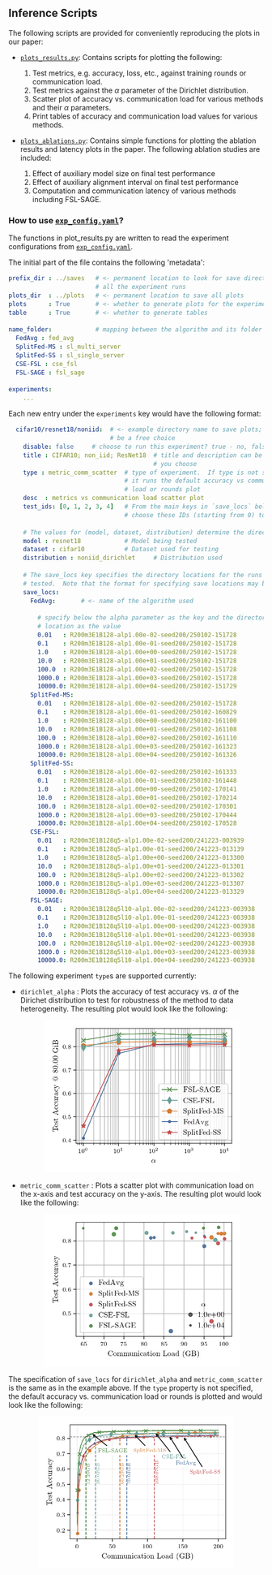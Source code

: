 ## Inference Scripts

The following scripts are provided for conveniently reproducing the plots in our
paper:

 - [`plots_results.py`](./plot_results.py): Contains scripts for plotting the
 following:
    1. Test metrics, e.g. accuracy, loss, etc., against training rounds or
    communication load.
    2. Test metrics against the $\alpha$ parameter of the Dirichlet distribution.
    3. Scatter plot of accuracy vs. communication load for various methods and
    their $\alpha$ parameters.
    4. Print tables of accuracy and communication load values for various
    methods.

 - [`plots_ablations.py`](./plot_ablations.py): Contains simple functions for
 plotting the ablation results and latency plots in the paper.  The following
 ablation studies are included:
    1. Effect of auxiliary model size on final test performance
    2. Effect of auxiliary alignment interval on final test performance
    3. Computation and communication latency of various methods including
    FSL-SAGE.

### How to use [`exp_config.yaml`](./exp_config.yaml)?

The functions in plot_results.py are written to read the experiment
configurations from [`exp_config.yaml`](./exp_config.yaml).

The initial part of the file contains the following 'metadata':
```yaml
prefix_dir : ../saves   # <- permanent location to look for save directories of
                        # all the experiment runs
plots_dir  : ../plots   # <- permanent location to save all plots
plots      : True       # <- whether to generate plots for the experiments below
table      : True       # <- whether to generate tables

name_folder:            # mapping between the algorithm and its folder name
  FedAvg : fed_avg
  SplitFed-MS : sl_multi_server
  SplitFed-SS : sl_single_server
  CSE-FSL : cse_fsl
  FSL-SAGE : fsl_sage

experiments:
    ...
```

Each new entry under the `experiments` key would have the following format:
```yaml
  cifar10/resnet18/noniid:  # <- example directory name to save plots; this can
                            # be a free choice
    disable: false     # choose to run this experiment? true - no, false - yes
    title : CIFAR10; non_iid; ResNet18  # title and description can be anything
                                        # you choose
    type : metric_comm_scatter  # type of experiment.  If type is not specified,
                                # it runs the default accuracy vs communication
                                # load or rounds plot
    desc  : metrics vs communication load scatter plot
    test_ids: [0, 1, 2, 3, 4]   # From the main keys in `save_locs` below,
                                # choose these IDs (starting from 0) to plot

    # The values for (model, dataset, distribution) determine the directory hierachy within ../saves to use for the save locations specified below
    model : resnet18            # Model being tested
    dataset : cifar10           # Dataset used for testing
    distribution : noniid_dirichlet     # Distribution used

    # The save_locs key specifies the directory locations for the runs being
    # tested.  Note that the format for specifying save locations may be different for each `type` of experiment
    save_locs:          
      FedAvg:       # <- name of the algorithm used

        # specify below the alpha parameter as the key and the directory
        # location as the value
        0.01   : R200m3E1B128-alp1.00e-02-seed200/250102-151728
        0.1    : R200m3E1B128-alp1.00e-01-seed200/250102-151728
        1.0    : R200m3E1B128-alp1.00e+00-seed200/250102-151728
        10.0   : R200m3E1B128-alp1.00e+01-seed200/250102-151728
        100.0  : R200m3E1B128-alp1.00e+02-seed200/250102-151728
        1000.0 : R200m3E1B128-alp1.00e+03-seed200/250102-151728
        10000.0: R200m3E1B128-alp1.00e+04-seed200/250102-151729
      SplitFed-MS:
        0.01   : R200m3E1B128-alp1.00e-02-seed200/250102-151728
        0.1    : R200m3E1B128-alp1.00e-01-seed200/250102-160829
        1.0    : R200m3E1B128-alp1.00e+00-seed200/250102-161100
        10.0   : R200m3E1B128-alp1.00e+01-seed200/250102-161108
        100.0  : R200m3E1B128-alp1.00e+02-seed200/250102-161110
        1000.0 : R200m3E1B128-alp1.00e+03-seed200/250102-161323
        10000.0: R200m3E1B128-alp1.00e+04-seed200/250102-161326
      SplitFed-SS:
        0.01   : R200m3E1B128-alp1.00e-02-seed200/250102-161333
        0.1    : R200m3E1B128-alp1.00e-01-seed200/250102-161448
        1.0    : R200m3E1B128-alp1.00e+00-seed200/250102-170141
        10.0   : R200m3E1B128-alp1.00e+01-seed200/250102-170214
        100.0  : R200m3E1B128-alp1.00e+02-seed200/250102-170301
        1000.0 : R200m3E1B128-alp1.00e+03-seed200/250102-170444
        10000.0: R200m3E1B128-alp1.00e+04-seed200/250102-170528
      CSE-FSL:
        0.01   : R200m3E1B128q5-alp1.00e-02-seed200/241223-003939
        0.1    : R200m3E1B128q5-alp1.00e-01-seed200/241223-013139
        1.0    : R200m3E1B128q5-alp1.00e+00-seed200/241223-013300
        10.0   : R200m3E1B128q5-alp1.00e+01-seed200/241223-013301
        100.0  : R200m3E1B128q5-alp1.00e+02-seed200/241223-013302
        1000.0 : R200m3E1B128q5-alp1.00e+03-seed200/241223-013307
        10000.0: R200m3E1B128q5-alp1.00e+04-seed200/241223-013329
      FSL-SAGE:
        0.01   : R200m3E1B128q5l10-alp1.00e-02-seed200/241223-003938
        0.1    : R200m3E1B128q5l10-alp1.00e-01-seed200/241223-003938
        1.0    : R200m3E1B128q5l10-alp1.00e+00-seed200/241223-003938
        10.0   : R200m3E1B128q5l10-alp1.00e+01-seed200/241223-003938
        100.0  : R200m3E1B128q5l10-alp1.00e+02-seed200/241223-003938
        1000.0 : R200m3E1B128q5l10-alp1.00e+03-seed200/241223-003938
        10000.0: R200m3E1B128q5l10-alp1.00e+04-seed200/241223-003938
```

The following experiment `type`s are supported currently:
 - `dirichlet_alpha` : Plots the accuracy of test accuracy vs. $\alpha$ of the
    Dirichet distribution to test for robustness of the method to data
    heterogeneity.  The resulting plot would look like the following:
    <div align="center">
    <img src="../img/test_acc_vs_dirichlet_alpha.png" alt="Example Dirichlet $\alpha$ plot" height="300px"/>
    </div>


 - `metric_comm_scatter` : Plots a scatter plot with communication load on the
    x-axis and test accuracy on the y-axis.  The resulting plot would look like the following:
    <div align="center">
    <img src="../img/test_acc_vs_commload_scatter.png" alt="Example Accuracy vs. Communication Load scatter plot" height="300px"/>
    </div>

The specification of `save_locs` for `dirichlet_alpha` and `metric_comm_scatter`
is the same as in the example above.  If the `type` property is not specified,
the default accuracy vs. communication load or rounds is plotted and would look
like the following:
<div align="center">
<img src="../img/test_acc_comm_load.png" alt="Example accuracy vs. communication load/rounds plot" height="300px"/>
</div>
